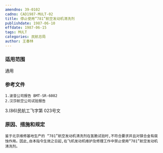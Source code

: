 ```yaml
---
amendno: 39-0102
cadno: CAD1987-MULT-02
title: 停止使用“781”航空发动机清洗剂
publishdate: 1987-06-10
effdate: 1987-06-15
tags: MULT
categories: 民航总局
author: 王春林
---
```


### 适用范围 
通用

<!--more-->
### 参考文件
    1.波音公司报告 BMT-SR-6082 
    2.汉莎航空公司试验报告
 3.(86)民航工飞字第 023号文

### 原因、措施和规定 
    鉴于北京维修基地生产的 “781”航空发动机清洗剂在氢脆试验时,不符合要求并且对镁合金有腐蚀作用。因此,自本指令生效之日起,在飞机发动机维护及修理工作中禁止使用“781”航空发动机清洗剂。
